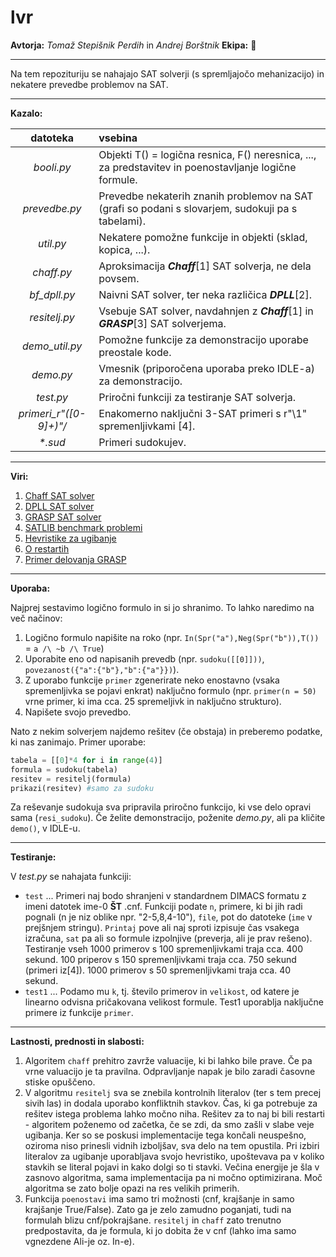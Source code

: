 lvr
===
**Avtorja:** _Tomaž Stepišnik Perdih_ in _Andrej Borštnik_
**Ekipa:** :rocket:
***

Na tem repozituriju se nahajajo SAT solverji (s spremljajočo mehanizacijo) in nekatere prevedbe problemov na SAT.

***
**Kazalo:**

datoteka | vsebina 
:---: | :--- 
_booli.py_ | Objekti T() = logična resnica, F() neresnica, ..., za predstavitev in poenostavljanje logične formule.
_prevedbe.py_ | Prevedbe nekaterih znanih problemov na SAT (grafi so podani s slovarjem, sudokuji pa s tabelami).
_util.py_ | Nekatere pomožne funkcije in objekti (sklad, kopica, ...).
_chaff.py_ | Aproksimacija __*Chaff*__[1] SAT solverja, ne dela povsem.
*bf_dpll.py* | Naivni SAT solver, ter neka različica __*DPLL*__[2].
*resitelj.py* | Vsebuje SAT solver, navdahnjen z __*Chaff*__[1] in __*GRASP*__[3] SAT solverjema.
*demo_util.py* | Pomožne funkcije za demonstracijo uporabe preostale kode.
*demo.py* | Vmesnik (priporočena uporaba preko IDLE-a) za demonstracijo.
*test.py* | Priročni funkciji za testiranje SAT solverja.
*primeri_r"([0-9]+)"/* | Enakomerno naključni 3-SAT primeri s r"\1" spremenljivkami [4].
_*.sud_ | Primeri sudokujev.

***
**Viri:**

1. [Chaff SAT solver](https://www.princeton.edu/~chaff/publication/DAC2001v56.pdf "Chaff")
2. [DPLL SAT solver](http://en.wikipedia.org/wiki/DPLL_algorithm "DPLL")
3. [GRASP SAT solver](http://embedded.eecs.berkeley.edu/Alumni/wjiang/ee219b/grasp.pdf "GRASP")
4. [SATLIB benchmark problemi](http://www.cs.ubc.ca/~hoos/SATLIB/benchm.html "SATLIB")
5. [Hevristike za ugibanje](http://www.cs.wm.edu/~idillig/cs780-02/matthew-pirocchi.pdf "ugibanje")
6. [O restartih](http://cs.brown.edu/people/pvh/CPL/Papers/v4/Paper1(pp3-13).pdf "restarti")
7. [Primer delovanja GRASP](http://www.cs.cmu.edu/~mtschant/15414-f07/lectures/grasp-ex.pdf "Primer")

***
**Uporaba:**

Najprej sestavimo logično formulo in si jo shranimo. To lahko naredimo na več načinov:

1. Logično formulo napišite na roko (npr. `In(Spr("a"),Neg(Spr("b")),T())` = `a /\ ~b /\ True`)
2. Uporabite eno od napisanih prevedb (npr. `sudoku([[0]]))`, `povezanost({"a":{"b"},"b":{"a"}})`).
3. Z uporabo funkcije `primer` zgenerirate neko enostavno (vsaka spremenljivka se pojavi enkrat) naključno formulo (npr. `primer(n = 50)` vrne primer, ki ima cca. 25 spremeljivk in naključno strukturo).
4. Napišete svojo prevedbo.

Nato z nekim solverjem najdemo rešitev (če obstaja) in preberemo podatke, ki nas zanimajo.
Primer uporabe:
```python
tabela = [[0]*4 for i in range(4)]
formula = sudoku(tabela)
resitev = resitelj(formula)
prikazi(resitev) #samo za sudoku
```
Za reševanje sudokuja sva pripravila priročno funkcijo, ki vse delo opravi sama (`resi_sudoku`).
Če želite demonstracijo, poženite _demo.py_, ali pa kličite `demo()`, v IDLE-u.

***
**Testiranje:**

V *test.py* se nahajata funkciji:
* `test` ... Primeri naj bodo shranjeni v standardnem DIMACS formatu z imeni datotek ime-0 **ŠT** .cnf. Funkciji podate `n`, primere, ki bi jih radi pognali (n je niz oblike npr. "2-5,8,4-10"), `file`, pot do datoteke (`ime` v prejšnjem stringu). `Printaj` pove ali naj sproti izpisuje čas vsakega izračuna, `sat` pa ali so formule izpolnjive (preverja, ali je prav rešeno). Testiranje vseh 1000 primerov s 100 spremenljivkami traja cca. 400 sekund. 100 priperov s 150 spremenljivkami traja cca. 750 sekund (primeri iz[4]). 1000 primerov s 50 spremenljivkami traja cca. 40 sekund.
* `test1` ... Podamo mu `k`, tj. število primerov in `velikost`, od katere je linearno odvisna pričakovana velikost formule. Test1 uporablja naključne primere iz funkcije `primer`.

***
**Lastnosti, prednosti in slabosti:**

1. Algoritem `chaff` prehitro zavrže valuacije, ki bi lahko bile prave. Če pa vrne valuacijo je ta pravilna. Odpravljanje napak je bilo zaradi časovne stiske opuščeno.
2. V algoritmu `resitelj` sva se znebila kontrolnih literalov (ter s tem precej sivih las) in dodala uporabo konfliktnih stavkov. Čas, ki ga potrebuje za rešitev istega problema lahko močno niha. Rešitev za to naj bi bili restarti - algoritem poženemo od začetka, če se zdi, da smo zašli v slabe veje ugibanja. Ker so se poskusi implementacije tega končali neuspešno, oziroma niso prinesli vidnih izboljšav, sva delo na tem opustila. Pri izbiri literalov za ugibanje uporabljava svojo hevristiko, upoštevava pa v koliko stavkih se literal pojavi in kako dolgi so ti stavki. Večina energije je šla v zasnovo algoritma, sama implementacija pa ni močno optimizirana. Moč algoritma se zato bolje opazi na res velikih primerih.
3. Funkcija `poenostavi` ima samo tri možnosti (cnf, krajšanje in samo krajšanje True/False). Zato ga je zelo zamudno poganjati, tudi na formulah blizu cnf/pokrajšane. `resitelj` in `chaff` zato trenutno predpostavita, da je formula, ki jo dobita že v cnf (lahko ima samo vgnezdene Ali-je oz. In-e).

